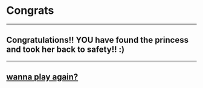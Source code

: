 # Congrats 
---
## Congratulations!! YOU have found the princess and took her back to safety!! :)
---
## [wanna play again?](../quest.md)

